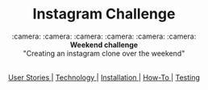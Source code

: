 <h1 align="center">Instagram Challenge</h1>

<div align="center">
  :camera:  :camera:
  :camera:
  :camera:
  :camera:
  :camera:

</div>
<div align="center">
  <strong>Weekend challenge</strong>
</div>
<div align="center">
  "Creating an instagram clone over the weekend"
</div>

<br />

<div align="center">

[User Stories ](#user-stories)  |
[Technology ](#technology) |
[Installation ](#installation) |
[How-To ](#how-to) |
[Testing ](#testing)

